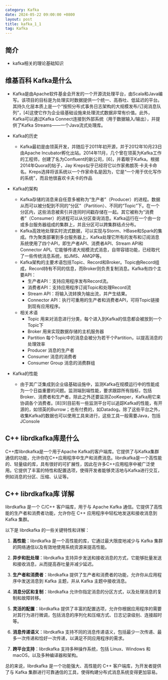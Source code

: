 ```yaml
---
category: Kafka
date: 2024-05-22 09:00:00 +0800
layout: post
title: kafka_1_1
tag: Kafka
---
```

## 简介

+ kafka相关的理论基础知识

## 维基百科 Kafka是什么

+ Kafka是由Apache软件基金会开发的一个开源流处理平台，由Scala和Java编写。该项目的目标是为处理实时数据提供一个统一、高吞吐、低延迟的平台。其持久化层本质上是一个“按照分布式事务日志架构的大规模发布/订阅消息队列”，[4]这使它作为企业级基础设施来处理流式数据非常有价值。此外，Kafka可以通过Kafka Connect连接到外部系统（用于数据输入/输出），并提供了Kafka Streams——一个Java流式处理库。

+ Kafka的历史
  + Kafka最初是由领英开发，并随后于2011年初开源，并于2012年10月23日由Apache Incubator孵化出站。2014年11月，几个曾在领英为Kafka工作的工程师，创建了名为Confluent的新公司，[6]，并着眼于Kafka。根据2014年Quora的帖子，Jay Kreps似乎已经将它以作家弗朗茨·卡夫卡命名。Kreps选择将该系统以一个作家命名是因为，它是“一个用于优化写作的系统”，而且他很喜欢卡夫卡的作品

+ Kafka的架构
  + Kafka存储的消息来自任意多被称为“生产者”（Producer）的进程。数据从而可以被分配到不同的“分区”（Partition）、不同的“Topic”下。在一个分区内，这些消息被索引并连同时间戳存储在一起。其它被称为“消费者”（Consumer）的进程可以从分区查询消息。Kafka运行在一个由一台或多台服务器组成的集群上，并且分区可以跨集群结点分布。
  + Kafka高效地处理实时流式数据，可以实现与Storm、HBase和Spark的集成。作为聚类部署到多台服务器上，Kafka处理它所有的发布和订阅消息系统使用了四个API，即生产者API、消费者API、Stream API和Connector API。它能够传递大规模流式消息，自带容错功能，已经取代了一些传统消息系统，如JMS、AMQP等。
  + Kafka架构的主要术语包括Topic、Record和Broker。Topic由Record组成，Record持有不同的信息，而Broker则负责复制消息。Kafka有四个主要API：
    + 生产者API：支持应用程序发布Record流。
    + 消费者API：支持应用程序订阅Topic和处理Record流
    + Stream API：将输入流转换为输出流，并产生结果。
    + Connector API：执行可重用的生产者和消费者API，可将Topic链接到现有应用程序。
  + 相关术语
    + Topic 用来对消息进行分类，每个进入到Kafka的信息都会被放到一个Topic下
    + Broker 用来实现数据存储的主机服务器
    + Partition 每个Topic中的消息会被分为若干个Partition，以提高消息的处理效率
    + Producer 消息的生产者
    + Consumer 消息的消费者
    + Consumer Group 消息的消费群组

+ Kafka的性能
  + 由于其广泛集成到企业级基础设施中，监测Kafka在规模运行中的性能成为一个日益重要的问题。监测端到端性能，要求跟踪所有指标，包括Broker、消费者和生产者。除此之外还要监测ZooKeeper，Kafka用它来协调各个消费者。[8][9]目前有一些监测平台可以追踪Kafka的性能，有开源的，如领英的Burrow；也有付费的，如Datadog。除了这些平台之外，收集Kafka的数据也可以使用工具来进行，这些工具一般需要Java，包括JConsole

## C++ librdkafka库是什么

C++库librdkafka是一个用于Apache Kafka的客户端库。它提供了与Kafka集群通信的功能，允许你在C++应用程序中生产和消费消息。librdkafka是一个高性能的、轻量级的库，具有很好的可扩展性，因此在许多C++应用程序中被广泛使用。它提供了丰富的特性和配置选项，使得开发者能够灵活地与Kafka进行交互，例如消息的分区、压缩、认证等。

## C++ librdkafka库 详解

librdkafka 是一个 C/C++ 客户端库，用于与 Apache Kafka 通信。它提供了高性能的生产者和消费者功能，允许你在 C++ 应用程序中轻松地发送和接收消息到 Kafka 集群。

以下是 librdkafka 的一些关键特性和详解：

1. **高性能**：librdkafka 是一个高性能的库，它通过最大限度地减少与 Kafka 集群的网络通信以及有效地使用系统资源来提高性能。

2. **异步和批处理**：librdkafka 支持异步发送和接收消息的方式，它能够批量发送和接收消息，从而提高吞吐量并减少延迟。

3. **生产者和消费者**：librdkafka 提供了生产者和消费者的功能，允许你从应用程序中发送消息到 Kafka 主题，并从 Kafka 主题中接收消息。

4. **消息分区和复制**：librdkafka 允许你指定消息的分区方式，以及处理消息的复制和故障转移。

5. **灵活的配置**：librdkafka 提供了丰富的配置选项，允许你根据应用程序的需要对其行为进行微调，包括消息的序列化和压缩方式、日志记录级别、连接超时等。

6. **消息传递语义**：librdkafka 支持不同的消息传递语义，包括最少一次传递、最多一次传递和恰好一次传递，以满足不同应用程序的需求。

7. **跨平台支持**：librdkafka 支持多种操作系统，包括 Linux、Windows 和 macOS，以及多种编译器和架构。

总的来说，librdkafka 是一个功能强大、高性能的 C++ 客户端库，为开发者提供了与 Kafka 集群进行可靠通信的工具，使得构建分布式消息系统变得更加容易。
